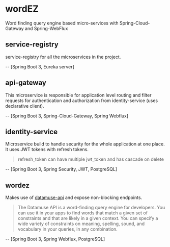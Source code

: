 # wordEZ
Word finding query engine based micro-services with Spring-Cloud-Gateway and Spring-WebFlux

## service-registry
service-registry for all the microservices in the project.

-- [Spring Boot 3, Eureka server]


## api-gateway
This microservice is responsible for application level routing and filter requests for authentication and authorization from identity-service (uses declarative client).

-- [Spring Boot 3, Spring-Cloud-Gateway, Spring Webflux]


## identity-service
Microservice build to handle security for the whole application at one place.
It uses JWT tokens with refresh tokens.
> refresh_token can have multiple jwt_token and has cascade on delete

-- [Spring Boot 3, Spring Security, JWT, PostgreSQL]<br/>


## wordez
Makes use of [datamuse-api](https://www.datamuse.com/api/?word=hello) and expose non-blocking endpoints.
> The Datamuse API is a word-finding query engine for developers. You can use it in your apps to find words that match a given set of constraints and that are likely in a given context. You can specify a wide variety of constraints on meaning, spelling, sound, and vocabulary in your queries, in any combination.

-- [Spring Boot 3, Spring Webflux, PostgreSQL]
